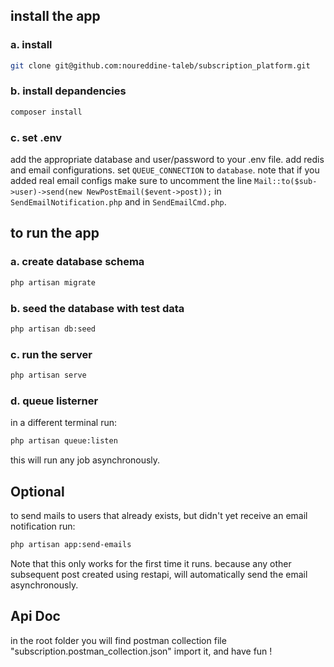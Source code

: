 ## install the app

### a. install

```bash
git clone git@github.com:noureddine-taleb/subscription_platform.git
```

### b. install depandencies

```bash
composer install
```

### c. set .env

add the appropriate database and user/password to your .env file. add redis and email configurations. set `QUEUE_CONNECTION` to `database`.
note that if you added real email configs make sure to uncomment the line `Mail::to($sub->user)->send(new NewPostEmail($event->post));` in `SendEmailNotification.php` and in `SendEmailCmd.php`.

## to run the app

### a. create database schema

```bash
php artisan migrate
```

### b. seed the database with test data

```bash
php artisan db:seed
```

### c. run the server

```bash
php artisan serve
```

### d. queue listerner

in a different terminal run:
```bash
php artisan queue:listen
```
this will run any job asynchronously.

## Optional

to send mails to users that already exists, but didn't yet receive an email notification run:

```bash
php artisan app:send-emails
```

Note that this only works for the first time it runs. because any other subsequent post created using restapi, will automatically send the email asynchronously.

## Api Doc

in the root folder you will find postman collection file "subscription.postman_collection.json" import it, and have fun !

